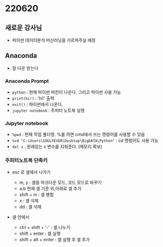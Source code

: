 # 220620

## 새로운 강사님
- 파이썬 데이터분석 머신러닝을 가르쳐주실 예정

## Anaconda
- 잘 다운 받는다

### Anaconda Prompt
- `python` : 현재 파이썬 버전이 나온다. 그리고 파이썬 사용 가능
- `print(hi!)` : 'hi!' 출력
- `exit()` : 파이썬에서 나온다.
- `jupyter notebook` : 주피터 노트북 실행

### Jupyter notebook
- `%pwd` : 현재 작업 폴더명. %를 하면 cmd에서 쓰는 명령어를 사용할 수 있음
- `%cd "C:\Users\SOULFEVER\Desktop\BigDATA\Python"` : cd 명령어도 사용 가능
- `del x` : 원래있는 x 변수를 지워준다. (메모리 확보)

### 주피터노트북 단축키
- esc 로 셀에서 나가기
    - m, y : 셀을 마크다운 모드, 코드 모드로 바꾸기
    - a,b 현재 셀 기준 위,아래로 셀 추가
    - shift + m : 셀 병합
    - x : 셀 삭제
    - dd : 셀 삭제

- 셀 안에서
    - ctrl + shift + '-' : 셀 나누기
    - shift + enter : 셀 실행
    - shift + alt + enter : 셀 실행 후 셀 추가
